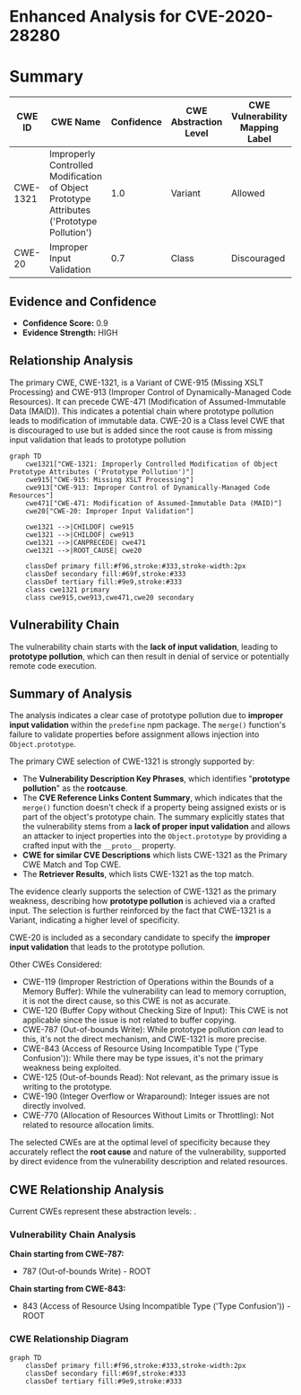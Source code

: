 # Enhanced Analysis for CVE-2020-28280

# Summary
| CWE ID | CWE Name | Confidence | CWE Abstraction Level | CWE Vulnerability Mapping Label | CWE-Vulnerability Mapping Notes |
|---|---|---|---|---|---|
| CWE-1321 | Improperly Controlled Modification of Object Prototype Attributes ('Prototype Pollution') | 1.0 | Variant | Allowed | Primary CWE |
| CWE-20 | Improper Input Validation | 0.7 | Class | Discouraged | Secondary Candidate |

## Evidence and Confidence

*   **Confidence Score:** 0.9
*   **Evidence Strength:** HIGH

## Relationship Analysis
The primary CWE, CWE-1321, is a Variant of CWE-915 (Missing XSLT Processing) and CWE-913 (Improper Control of Dynamically-Managed Code Resources). It can precede CWE-471 (Modification of Assumed-Immutable Data (MAID)). This indicates a potential chain where prototype pollution leads to modification of immutable data. CWE-20 is a Class level CWE that is discouraged to use but is added since the root cause is from missing input validation that leads to prototype pollution

```mermaid
graph TD
    cwe1321["CWE-1321: Improperly Controlled Modification of Object Prototype Attributes ('Prototype Pollution')"]
    cwe915["CWE-915: Missing XSLT Processing"]
    cwe913["CWE-913: Improper Control of Dynamically-Managed Code Resources"]
    cwe471["CWE-471: Modification of Assumed-Immutable Data (MAID)"]
    cwe20["CWE-20: Improper Input Validation"]
    
    cwe1321 -->|CHILDOF| cwe915
    cwe1321 -->|CHILDOF| cwe913
    cwe1321 -->|CANPRECEDE| cwe471
    cwe1321 -->|ROOT_CAUSE| cwe20
    
    classDef primary fill:#f96,stroke:#333,stroke-width:2px
    classDef secondary fill:#69f,stroke:#333
    classDef tertiary fill:#9e9,stroke:#333
    class cwe1321 primary
    class cwe915,cwe913,cwe471,cwe20 secondary
```

## Vulnerability Chain
The vulnerability chain starts with the **lack of input validation**, leading to **prototype pollution**, which can then result in denial of service or potentially remote code execution.

## Summary of Analysis
The analysis indicates a clear case of prototype pollution due to **improper input validation** within the `predefine` npm package. The `merge()` function's failure to validate properties before assignment allows injection into `Object.prototype`.

The primary CWE selection of CWE-1321 is strongly supported by:
-   The **Vulnerability Description Key Phrases**, which identifies "**prototype pollution**" as the **rootcause**.
-   The **CVE Reference Links Content Summary**, which indicates that the `merge()` function doesn't check if a property being assigned exists or is part of the object's prototype chain. The summary explicitly states that the vulnerability stems from a **lack of proper input validation** and allows an attacker to inject properties into the `Object.prototype` by providing a crafted input with the `__proto__` property.
-   **CWE for similar CVE Descriptions** which lists CWE-1321 as the Primary CWE Match and Top CWE.
-   The **Retriever Results**, which lists CWE-1321 as the top match.

The evidence clearly supports the selection of CWE-1321 as the primary weakness, describing how **prototype pollution** is achieved via a crafted input. The selection is further reinforced by the fact that CWE-1321 is a Variant, indicating a higher level of specificity.

CWE-20 is included as a secondary candidate to specify the **improper input validation** that leads to the prototype pollution.

Other CWEs Considered:

*   CWE-119 (Improper Restriction of Operations within the Bounds of a Memory Buffer): While the vulnerability can lead to memory corruption, it is not the direct cause, so this CWE is not as accurate.
*   CWE-120 (Buffer Copy without Checking Size of Input): This CWE is not applicable since the issue is not related to buffer copying.
*   CWE-787 (Out-of-bounds Write): While prototype pollution *can* lead to this, it's not the direct mechanism, and CWE-1321 is more precise.
*   CWE-843 (Access of Resource Using Incompatible Type ('Type Confusion')): While there may be type issues, it's not the primary weakness being exploited.
*   CWE-125 (Out-of-bounds Read): Not relevant, as the primary issue is writing to the prototype.
*   CWE-190 (Integer Overflow or Wraparound): Integer issues are not directly involved.
*   CWE-770 (Allocation of Resources Without Limits or Throttling): Not related to resource allocation limits.

The selected CWEs are at the optimal level of specificity because they accurately reflect the **root cause** and nature of the vulnerability, supported by direct evidence from the vulnerability description and related resources.


## CWE Relationship Analysis

Current CWEs represent these abstraction levels: .


### Vulnerability Chain Analysis

**Chain starting from CWE-787:**
- 787 (Out-of-bounds Write) - ROOT


**Chain starting from CWE-843:**
- 843 (Access of Resource Using Incompatible Type ('Type Confusion')) - ROOT



### CWE Relationship Diagram

```mermaid
graph TD
    classDef primary fill:#f96,stroke:#333,stroke-width:2px
    classDef secondary fill:#69f,stroke:#333
    classDef tertiary fill:#9e9,stroke:#333
```